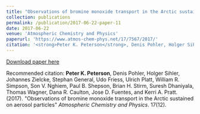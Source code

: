 ```yaml
---
title: "Observations of bromine monoxide transport in the Arctic sustained on aerosol particles"
collection: publications
permalink: /publication/2017-06-22-paper-11
date: 2017-06-22
venue: 'Atmospheric Chemistry and Physics'
paperurl: 'https://www.atmos-chem-phys.net/17/7567/2017/'
citation: '<strong>Peter K. Peterson</strong>, Denis Pohler, Holger Sihler, Johannes Zielcke, Stephan General, Udo Friess, Ulrich Platt, William R. Simpson, Son V. Nghiem, Paul B. Shepson, Brian H. Stirm, Suresh Dhaniyala, Thomas Wagner, Dana R. Caulton, Jose D. Fuentes, and Kerri A. Pratt. (2017). &quot;Observations of bromine monoxide transport in the Arctic sustained on aerosol particles&quot; <i>Atmospheric Chemistry and Physics</i>. 17(12).'
---
```


<a href='https://www.atmos-chem-phys.net/17/7567/2017/'>Download paper here</a>

Recommended citation: <strong>Peter K. Peterson</strong>, Denis Pohler, Holger Sihler, Johannes Zielcke, Stephan General, Udo Friess, Ulrich Platt, William R. Simpson, Son V. Nghiem, Paul B. Shepson, Brian H. Stirm, Suresh Dhaniyala, Thomas Wagner, Dana R. Caulton, Jose D. Fuentes, and Kerri A. Pratt. (2017). "Observations of bromine monoxide transport in the Arctic sustained on aerosol particles" <i>Atmospheric Chemistry and Physics</i>. 17(12).